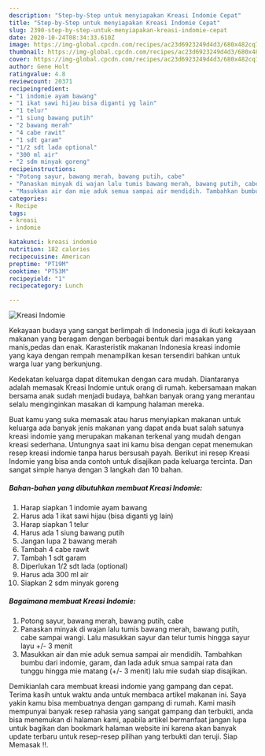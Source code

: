 ```yaml
---
description: "Step-by-Step untuk menyiapakan Kreasi Indomie Cepat"
title: "Step-by-Step untuk menyiapakan Kreasi Indomie Cepat"
slug: 2390-step-by-step-untuk-menyiapakan-kreasi-indomie-cepat
date: 2020-10-24T08:34:33.610Z
image: https://img-global.cpcdn.com/recipes/ac23d6923249d4d3/680x482cq70/kreasi-indomie-foto-resep-utama.jpg
thumbnail: https://img-global.cpcdn.com/recipes/ac23d6923249d4d3/680x482cq70/kreasi-indomie-foto-resep-utama.jpg
cover: https://img-global.cpcdn.com/recipes/ac23d6923249d4d3/680x482cq70/kreasi-indomie-foto-resep-utama.jpg
author: Gene Holt
ratingvalue: 4.8
reviewcount: 20371
recipeingredient:
- "1 indomie ayam bawang"
- "1 ikat sawi hijau bisa diganti yg lain"
- "1 telur"
- "1 siung bawang putih"
- "2 bawang merah"
- "4 cabe rawit"
- "1 sdt garam"
- "1/2 sdt lada optional"
- "300 ml air"
- "2 sdm minyak goreng"
recipeinstructions:
- "Potong sayur, bawang merah, bawang putih, cabe"
- "Panaskan minyak di wajan lalu tumis bawang merah, bawang putih, cabe sampai wangi. Lalu masukkan sayur dan telur tumis hingga sayur layu +/- 3 menit"
- "Masukkan air dan mie aduk semua sampai air mendidih. Tambahkan bumbu dari indomie, garam, dan lada aduk smua sampai rata dan tunggu hingga mie matang (+/- 3 menit) lalu mie sudah siap disajikan."
categories:
- Recipe
tags:
- kreasi
- indomie

katakunci: kreasi indomie 
nutrition: 182 calories
recipecuisine: American
preptime: "PT19M"
cooktime: "PT53M"
recipeyield: "1"
recipecategory: Lunch

---
```



![Kreasi Indomie](https://img-global.cpcdn.com/recipes/ac23d6923249d4d3/680x482cq70/kreasi-indomie-foto-resep-utama.jpg)

Kekayaan budaya yang sangat berlimpah di Indonesia juga di ikuti kekayaan makanan yang beragam dengan berbagai bentuk dari masakan yang manis,pedas dan enak. Karasteristik makanan Indonesia kreasi indomie yang kaya dengan rempah menampilkan kesan tersendiri bahkan untuk warga luar yang berkunjung.




Kedekatan keluarga dapat ditemukan dengan cara mudah. Diantaranya adalah memasak Kreasi Indomie untuk orang di rumah. kebersamaan makan bersama anak sudah menjadi budaya, bahkan banyak orang yang merantau selalu menginginkan masakan di kampung halaman mereka.

Buat kamu yang suka memasak atau harus menyiapkan makanan untuk keluarga ada banyak jenis makanan yang dapat anda buat salah satunya kreasi indomie yang merupakan makanan terkenal yang mudah dengan kreasi sederhana. Untungnya saat ini kamu bisa dengan cepat menemukan resep kreasi indomie tanpa harus bersusah payah.
Berikut ini resep Kreasi Indomie yang bisa anda contoh untuk disajikan pada keluarga tercinta. Dan sangat simple hanya dengan 3 langkah dan 10 bahan.


<!--inarticleads1-->

##### Bahan-bahan yang dibutuhkan membuat Kreasi Indomie:

1. Harap siapkan 1 indomie ayam bawang
1. Harus ada 1 ikat sawi hijau (bisa diganti yg lain)
1. Harap siapkan 1 telur
1. Harus ada 1 siung bawang putih
1. Jangan lupa 2 bawang merah
1. Tambah 4 cabe rawit
1. Tambah 1 sdt garam
1. Diperlukan 1/2 sdt lada (optional)
1. Harus ada 300 ml air
1. Siapkan 2 sdm minyak goreng




<!--inarticleads2-->

##### Bagaimana membuat  Kreasi Indomie:

1. Potong sayur, bawang merah, bawang putih, cabe
1. Panaskan minyak di wajan lalu tumis bawang merah, bawang putih, cabe sampai wangi. Lalu masukkan sayur dan telur tumis hingga sayur layu +/- 3 menit
1. Masukkan air dan mie aduk semua sampai air mendidih. Tambahkan bumbu dari indomie, garam, dan lada aduk smua sampai rata dan tunggu hingga mie matang (+/- 3 menit) lalu mie sudah siap disajikan.




Demikianlah cara membuat kreasi indomie yang gampang dan cepat. Terima kasih untuk waktu anda untuk membaca artikel makanan ini. Saya yakin kamu bisa membuatnya dengan gampang di rumah. Kami masih mempunyai banyak resep rahasia yang sangat gampang dan terbukti, anda bisa menemukan di halaman kami, apabila artikel bermanfaat jangan lupa untuk bagikan dan bookmark halaman website ini karena akan banyak update terbaru untuk resep-resep pilihan yang terbukti dan teruji. Siap Memasak !!. 
